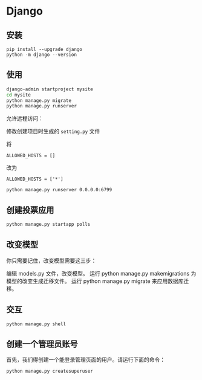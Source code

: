 # Django


## 安装

    pip install --upgrade django
    python -m django --version

## 使用

```bash
django-admin startproject mysite
cd mysite
python manage.py migrate
python manage.py runserver
```


允许远程访问：

修改创建项目时生成的 `setting.py` 文件

将

    ALLOWED_HOSTS = []

改为

    ALLOWED_HOSTS = ['*']


```
python manage.py runserver 0.0.0.0:6799
```

## 创建投票应用 

```bash
python manage.py startapp polls
```

## 改变模型

你只需要记住，改变模型需要这三步：

编辑 models.py 文件，改变模型。
运行 python manage.py makemigrations 为模型的改变生成迁移文件。
运行 python manage.py migrate 来应用数据库迁移。

## 交互

```
python manage.py shell
```

## 创建一个管理员账号


首先，我们得创建一个能登录管理页面的用户。请运行下面的命令：


```
python manage.py createsuperuser
```

